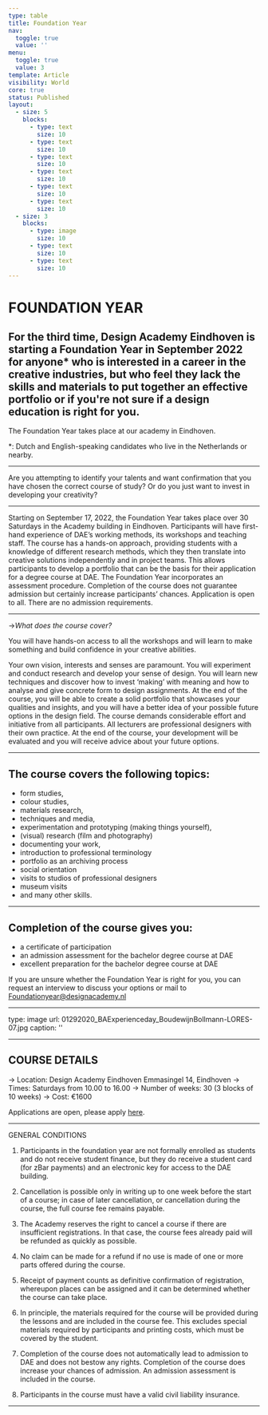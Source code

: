```yaml
---
type: table
title: Foundation Year
nav:
  toggle: true
  value: ''
menu:
  toggle: true
  value: 3
template: Article
visibility: World
core: true
status: Published
layout:
  - size: 5
    blocks:
      - type: text
        size: 10
      - type: text
        size: 10
      - type: text
        size: 10
      - type: text
        size: 10
      - type: text
        size: 10
      - type: text
        size: 10
  - size: 3
    blocks:
      - type: image
        size: 10
      - type: text
        size: 10
      - type: text
        size: 10
---
```


# FOUNDATION YEAR

## For the third time, Design Academy Eindhoven is starting a Foundation Year in September 2022 for anyone* who is interested in a career in the creative industries, but who feel they lack the skills and materials to put together an effective portfolio or if you're not sure if a design education is right for you.

The Foundation Year takes place at our academy in Eindhoven.

*: Dutch and English-speaking candidates who live in the Netherlands or nearby.

---

Are you attempting to identify your talents and want confirmation that you have chosen the correct course of study? Or do you just want to invest in developing your creativity?

---

Starting on September 17, 2022, the Foundation Year takes place over 30 Saturdays in the Academy building in Eindhoven. Participants will have first-hand experience of DAE’s working methods, its workshops and teaching staff. The course has a hands-on approach, providing students with a knowledge of different research methods, which they then translate into creative solutions independently and in project teams. This allows participants to develop a portfolio that can be the basis for their application for a degree course at DAE. The Foundation Year incorporates an assessment procedure. Completion of the course does not guarantee admission but certainly increase participants’ chances. Application is open to all. There are no admission requirements.

---

→*What does the course cover?*

You will have hands-on access to all the workshops and will learn to make something and build confidence in your creative abilities.

Your own vision, interests and senses are paramount. You will experiment and conduct research and develop your sense of design. You will learn new techniques and discover how to invest ‘making’ with meaning and how to analyse and give concrete form to design assignments. At the end of the course, you will be able to create a solid portfolio that showcases your qualities and insights, and you will have a better idea of your possible future options in the design field. The course demands considerable effort and initiative from all participants. All lecturers are professional designers with their own practice. At the end of the course, your development will be evaluated and you will receive advice about your future options.

---

## The course covers the following topics:

- form studies,
- colour studies,
- materials research,
- techniques and media,
- experimentation and prototyping (making things yourself),
- (visual) research (film and photography)
- documenting your work,
- introduction to professional terminology
- portfolio as an archiving process
- social orientation
- visits to studios of professional designers
- museum visits
- and many other skills.

---

## Completion of the course gives you:

- a certificate of participation
- an admission assessment for the bachelor degree course at DAE
- excellent preparation for the bachelor degree course at DAE

If you are unsure whether the Foundation Year is right for you, you can request an interview to discuss your options or mail to Foundationyear@designacademy.nl

---

type: image
url: 01292020_BAExperienceday_BoudewijnBollmann-LORES-07.jpg
caption: ''

---

## COURSE DETAILS

→ Location: 
Design Academy Eindhoven Emmasingel 14, Eindhoven
→ Times: Saturdays from 
10.00 to 16.00
→ Number of weeks: 30 
(3 blocks of 10 weeks)
→ Cost: €1600

Applications are open, please apply [here](https://forms.office.com/Pages/ResponsePage.aspx?id=JP0cLFxinkix_I90WDDqZyWpNj8jKSBCgGAjjNANzThUN0ZRNDhRNVJMSU4zUk5QRUZKVEdWVUNZMy4u).

---

GENERAL CONDITIONS

1. Participants in the foundation year are not formally enrolled as students and do not receive student finance, but they do receive a student card (for zBar payments) and an electronic key for access to the DAE building.

2. Cancellation is possible only in writing up to one week before the start of a course; in case of later cancellation, or cancellation during the course, the full course fee remains payable.

3. The Academy reserves the right to cancel a course if there are insufficient registrations. In that case, the course fees already paid will be refunded as quickly as possible.

4. No claim can be made for a refund if no use is made of one or more parts offered during the course.

5. Receipt of payment counts as definitive confirmation of registration, whereupon places can be assigned and it can be determined whether the course can take place.

6. In principle, the materials required for the course will be provided during the lessons and are included in the course fee. This excludes special materials required by participants and printing costs, which must be covered by the student.

7. Completion of the course does not automatically lead to admission to DAE and does not bestow any rights. Completion of the course does increase your chances of admission. An admission assessment is included in the course.

8. Participants in the course must have a valid civil liability insurance.

---
